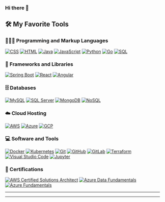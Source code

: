 ### Hi there 👋
<summary>
  <h2>🛠️ My Favorite Tools</h2>
</summary>
<h3>👩🏻‍💻 Programming and Markup Languages</h3>
  <p>
      <a href="#"><img alt="CSS" src="https://img.shields.io/badge/CSS-1572B6.svg?logo=css3&logoColor=white"></a>
      <a href="#"><img alt="HTML" src="https://img.shields.io/badge/HTML-E34F26.svg?logo=html5&logoColor=white"></a>
      <a href="#"><img alt="Java" src="https://custom-icon-badges.demolab.com/badge/Java-007396.svg?logo=java&logoColor=white"></a>
      <a href="#"><img alt="JavaScript" src="https://img.shields.io/badge/JavaScript-F7DF1E.svg?logo=javascript&logoColor=black"></a>
      <a href="#"><img alt="Python" src="https://img.shields.io/badge/Python-14354C.svg?logo=python&logoColor=white"></a>
      <a href="#"><img alt="Go" src="https://img.shields.io/badge/Go-00ADD8.svg?logo=go&logoColor=white"></a>
      <a href="#"><img alt="SQL" src="https://custom-icon-badges.demolab.com/badge/SQL-025E8C.svg?logo=database&logoColor=white"></a>
  </p>

<h3>🧰 Frameworks and Libraries</h3>
  <p>
      <a href="#"><img alt="Spring Boot" src="https://img.shields.io/badge/Spring%20Boot-6DB33F.svg?logo=spring-boot&logoColor=white"></a>
      <a href="#"><img alt="React" src="https://img.shields.io/badge/React-20232a.svg?logo=react&logoColor=%2361DAFB"></a>
      <a href="#"><img alt="Angular" src="https://img.shields.io/badge/Angular-DD0031.svg?logo=angular&logoColor=white"></a>
  </p>

<h3>🗄️ Databases</h3>
  <p>
      <a href="#"><img alt="MySQL" src="https://img.shields.io/badge/MySQL-00f.svg?logo=mysql&logoColor=white"></a>
      <a href="#"><img alt="SQL Server" src="https://img.shields.io/badge/SQL%20Server-CC2927.svg?logo=microsoft-sql-server&logoColor=white"></a>
      <a href="#"><img alt="MongoDB" src="https://img.shields.io/badge/MongoDB-4ea94b.svg?logo=mongodb&logoColor=white"></a>
      <a href="#"><img alt="NoSQL" src="https://img.shields.io/badge/NoSQL-4CAF50.svg?logo=nosql&logoColor=white"></a>
  </p>

<h3>☁️ Cloud Hosting</h3>
  <p>
      <a href="#"><img alt="AWS" src="https://img.shields.io/badge/Amazon%20AWS-232F3E.svg?logo=amazon-aws&logoColor=white"></a>
      <a href="#"><img alt="Azure" src="https://img.shields.io/badge/Microsoft%20Azure-0078D4.svg?logo=microsoft-azure&logoColor=white"></a>
      <a href="#"><img alt="GCP" src="https://img.shields.io/badge/Google%20Cloud%20Platform-4285F4.svg?logo=google-cloud&logoColor=white"></a>
  </p>

<h3>💻 Software and Tools</h3>
  <p>
      <a href="#"><img alt="Docker" src="https://img.shields.io/badge/Docker-2496ED.svg?logo=docker&logoColor=white"></a>
      <a href="#"><img alt="Kubernetes" src="https://img.shields.io/badge/Kubernetes-326CE5.svg?logo=kubernetes&logoColor=white"></a>
      <a href="#"><img alt="Git" src="https://img.shields.io/badge/Git-F05033.svg?logo=git&logoColor=white"></a>
      <a href="#"><img alt="GitHub" src="https://img.shields.io/badge/GitHub-181717.svg?logo=github&logoColor=white"></a>
      <a href="#"><img alt="GitLab" src="https://img.shields.io/badge/GitLab-FC6D26.svg?logo=gitlab&logoColor=white"></a>
      <a href="#"><img alt="Terraform" src="https://img.shields.io/badge/Terraform-623CE4.svg?logo=terraform&logoColor=white"></a>
      <a href="#"><img alt="Visual Studio Code" src="https://img.shields.io/badge/Visual%20Studio%20Code-0078d7.svg?logo=visual-studio-code&logoColor=white"></a>
      <a href="#"><img alt="Jupyter" src="https://img.shields.io/badge/Jupyter-F37626.svg?logo=Jupyter&logoColor=white"></a>
  </p>

<h3>📜 Certifications</h3>
  <p>
      <a href="#"><img alt="AWS Certified Solutions Architect" src="https://img.shields.io/badge/AWS%20Certified-Solutions%20Architect-FF9900?logo=amazon-aws&logoColor=white"></a>
      <a href="#"><img alt="Azure Data Fundamentals" src="https://img.shields.io/badge/Azure-Data%20Fundamentals-0078D4?logo=microsoft-azure&logoColor=white"></a>
      <a href="#"><img alt="Azure Fundamentals" src="https://img.shields.io/badge/Azure-Fundamentals-0078D4?logo=microsoft-azure&logoColor=white"></a>
  </p>

---

---
